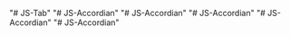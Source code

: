 "# JS-Tab" 
"# JS-Accordian" 
"# JS-Accordian" 
"# JS-Accordian" 
"# JS-Accordian" 
"# JS-Accordian" 
